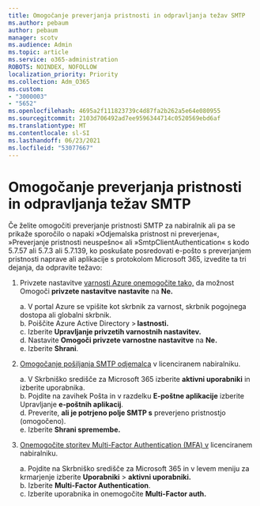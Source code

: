 ```yaml
---
title: Omogočanje preverjanja pristnosti in odpravljanja težav SMTP
ms.author: pebaum
author: pebaum
manager: scotv
ms.audience: Admin
ms.topic: article
ms.service: o365-administration
ROBOTS: NOINDEX, NOFOLLOW
localization_priority: Priority
ms.collection: Adm_O365
ms.custom:
- "3000003"
- "5652"
ms.openlocfilehash: 4695a2f111823739c4d87fa2b262a5e64e080955
ms.sourcegitcommit: 2103d706492ad7ee9596344714c0520569ebd6af
ms.translationtype: MT
ms.contentlocale: sl-SI
ms.lasthandoff: 06/23/2021
ms.locfileid: "53077667"
---
```

# <a name="enable-smtp-authentication-and-troubleshooting"></a>Omogočanje preverjanja pristnosti in odpravljanja težav SMTP

Če želite omogočiti preverjanje pristnosti SMTP za nabiralnik ali pa se prikaže sporočilo o napaki »Odjemalska pristnost ni preverjena«, »Preverjanje pristnosti neuspešno« ali »SmtpClientAuthentication« s kodo 5.7.57 ali 5.7.3 ali 5.7.139, ko poskušate posredovati e-pošto s preverjanjem pristnosti naprave ali aplikacije s protokolom Microsoft 365, izvedite ta tri dejanja, da odpravite težavo:

1. Privzete nastavitve [varnosti Azure onemogočite tako,](/azure/active-directory/fundamentals/concept-fundamentals-security-defaults) da možnost Omogoči **privzete nastavitve nastavite** na **Ne.**

    a. V portal Azure se vpišite kot skrbnik za varnost, skrbnik pogojnega dostopa ali globalni skrbnik.<BR/>
    b. Poiščite Azure Active Directory > **lastnosti.**<BR/>
    c. Izberite **Upravljanje privzetih varnostnih nastavitev.**<BR/>
    d. Nastavite **Omogoči privzete varnostne nastavitve** na **Ne.**<BR/>
    e. Izberite **Shrani**.

2. [Omogočanje pošiljanja SMTP odjemalca](/exchange/clients-and-mobile-in-exchange-online/authenticated-client-smtp-submission#enable-smtp-auth-for-specific-mailboxes) v licenciranem nabiralniku.

    a. V Skrbniško središče za Microsoft 365 izberite **aktivni uporabniki** in izberite uporabnika.<BR/>
    b. Pojdite na zavihek Pošta in v razdelku **E-poštne aplikacije** izberite Upravljanje **e-poštnih aplikacij**.<BR/>
    d. Preverite, **ali je potrjeno polje SMTP s** preverjeno pristnostjo (omogočeno).<BR/>
    e. Izberite **Shrani spremembe.**<BR/>

3. [Onemogočite storitev Multi-Factor Authentication (MFA) v](/microsoft-365/admin/security-and-compliance/set-up-multi-factor-authentication#turn-off-legacy-per-user-mfa) licenciranem nabiralniku.

    a. Pojdite na Skrbniško središče za Microsoft 365 in v levem meniju za krmarjenje izberite **Uporabniki**  >  **aktivni uporabniki.**<BR/>
    b. Izberite **Multi-Factor Authentication**.<BR/>
    c. Izberite uporabnika in onemogočite **Multi-Factor auth.**<BR/>

